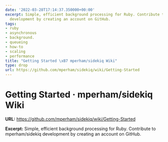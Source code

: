 ```yaml
---
date: '2022-03-28T17:14:37.350000+00:00'
excerpt: Simple, efficient background processing for Ruby. Contribute to mperham/sidekiq
  development by creating an account on GitHub.
tags:
- ruby
- asynchronous
- background.
- queueing
- how-to
- scaling
- performance
title: "Getting Started \xB7 mperham/sidekiq Wiki"
type: drop
url: https://github.com/mperham/sidekiq/wiki/Getting-Started
---
```


# Getting Started · mperham/sidekiq Wiki

**URL:** https://github.com/mperham/sidekiq/wiki/Getting-Started

**Excerpt:** Simple, efficient background processing for Ruby. Contribute to mperham/sidekiq development by creating an account on GitHub.

